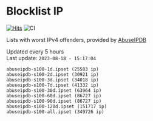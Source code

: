 # Blocklist IP

[![Hits](https://hits.seeyoufarm.com/api/count/incr/badge.svg?url=https%3A%2F%2Fgithub.com%2Fborestad%2Fblocklist-ip%2F&count_bg=%2379C83D&title_bg=%23555555&icon=&icon_color=%23E7E7E7&title=hits&edge_flat=false)](https://hits.seeyoufarm.com)  ![CI](https://img.shields.io/github/workflow/status/borestad/blocklist-ip/CI?style=flat-square)

Lists with worst IPv4 offenders, provided by [AbuseIPDB](https://www.abuseipdb.com/)

<!-- FOOTER-PLACEHOLDER -->
Updated every 5 hours<br>
Last update: `2023-08-18 - 15:17:04`
```
abuseipdb-s100-1d.ipset (25583 ip)
abuseipdb-s100-2d.ipset (30921 ip)
abuseipdb-s100-3d.ipset (34018 ip)
abuseipdb-s100-7d.ipset (41332 ip)
abuseipdb-s100-30d.ipset (63964 ip)
abuseipdb-s100-60d.ipset (86727 ip)
abuseipdb-s100-90d.ipset (86727 ip)
abuseipdb-s100-120d.ipset (151717 ip)
abuseipdb-s100-all.ipset (349726 ip)
```
